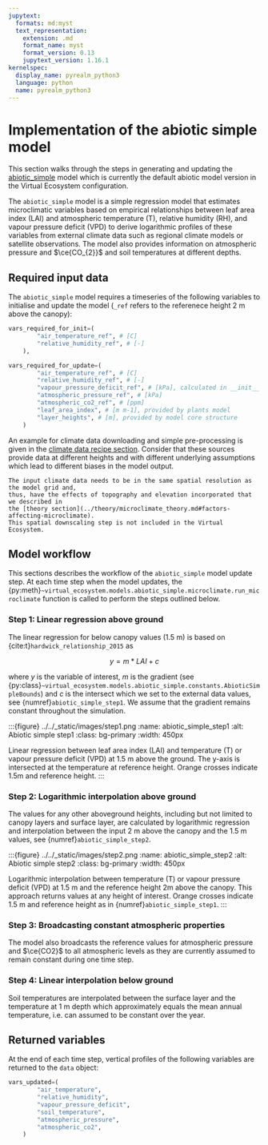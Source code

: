 ```yaml
---
jupytext:
  formats: md:myst
  text_representation:
    extension: .md
    format_name: myst
    format_version: 0.13
    jupytext_version: 1.16.1
kernelspec:
  display_name: pyrealm_python3
  language: python
  name: pyrealm_python3
---
```


# Implementation of the abiotic simple model

This section walks through the steps in generating and updating the
[abiotic_simple](../../../../virtual_ecosystem/models/abiotic_simple/abiotic_simple_model.py)
model which is currently the default abiotic model version in the Virtual Ecosystem
configuration.

The `abiotic_simple` model is a simple regression model that estimates microclimatic
variables based on empirical relationships between leaf area index (LAI) and atmospheric
temperature (T), relative humidity (RH), and vapour pressure deficit (VPD) to derive
logarithmic profiles of these variables from external climate data such as regional
climate models or satellite observations. The model also provides information on
atmospheric pressure and $\ce{CO_{2}}$ and soil temperatures at different depths.

## Required input data

The `abiotic_simple` model requires a timeseries of the following variables to
initialise and update the model (`_ref` refers to the referenece height 2 m above the
canopy):

``` python
vars_required_for_init=(
        "air_temperature_ref", # [C]
        "relative_humidity_ref", # [-]
    ),

vars_required_for_update=(
        "air_temperature_ref", # [C]
        "relative_humidity_ref", # [-]
        "vapour_pressure_deficit_ref", # [kPa], calculated in __init__
        "atmospheric_pressure_ref", # [kPa]
        "atmospheric_co2_ref", # [ppm]
        "leaf_area_index", # [m m-1], provided by plants model
        "layer_heights", # [m], provided by model core structure
    )
```

An example for climate data downloading and simple pre-processing is given in the
[climate data recipe section](../../using_the_ve/data/climate_data_recipes.md).
Consider that these sources provide data at different heights and with different
underlying assumptions which lead to different biases in the model output.

```{note}
The input climate data needs to be in the same spatial resolution as the model grid and,
thus, have the effects of topography and elevation incorporated that we described in
the [theory section](../theory/microclimate_theory.md#factors-affecting-microclimate).
This spatial downscaling step is not included in the Virtual Ecosystem.
```

## Model workflow

This sections describes the workflow of the `abiotic_simple` model update step.
At each time step when the model updates, the
{py:meth}`~virtual_ecosystem.models.abiotic_simple.microclimate.run_microclimate`
function is called to perform the steps outlined below.

### Step 1: Linear regression above ground

The linear regression for below canopy values (1.5 m) is based on
{cite:t}`hardwick_relationship_2015` as

$$y = m * LAI + c$$

where $y$ is the variable of interest, $m$ is the gradient
(see {py:class}`~virtual_ecosystem.models.abiotic_simple.constants.AbioticSimpleBounds`)
and $c$ is the intersect which we set to the external data values,
see {numref}`abiotic_simple_step1`.
We assume that the gradient remains constant throughout the simulation.

:::{figure} ../../_static/images/step1.png
:name: abiotic_simple_step1
:alt: Abiotic simple step1
:class: bg-primary
:width: 450px

Linear regression between leaf area index (LAI) and temperature (T) or
vapour pressure deficit (VPD) at 1.5 m above the ground. The y-axis is intersected
at the temperature at reference height. Orange crosses indicate 1.5m and reference height.
:::

### Step 2: Logarithmic interpolation above ground

The values for any other aboveground heights, including but not limited to
canopy layers and surface layer, are calculated by logarithmic regression and
interpolation between the input 2 m above the canopy and the 1.5 m values, see
{numref}`abiotic_simple_step2`.

:::{figure} ../../_static/images/step2.png
:name: abiotic_simple_step2
:alt: Abiotic simple step2
:class: bg-primary
:width: 450px

Logarithmic interpolation between temperature (T) or vapour pressure deficit
(VPD) at 1.5 m and the reference height 2m above the canopy. This approach returns
values at any height of interest. Orange crosses indicate 1.5 m and reference height as
in {numref}`abiotic_simple_step1`.
:::

### Step 3: Broadcasting constant atmospheric properties

The model also broadcasts the reference values for atmospheric pressure and
$\ce{CO2}$ to all atmospheric levels as they are currently assumed to remain constant
during one time step.

### Step 4: Linear interpolation below ground

Soil temperatures are interpolated between the surface layer and the
temperature at 1 m depth which approximately equals the mean annual temperature, i.e.
can assumed to be constant over the year.

## Returned variables

At the end of each time step, vertical profiles of the following variables are returned
to the `data` object:

``` python
vars_updated=(
        "air_temperature",
        "relative_humidity",
        "vapour_pressure_deficit",
        "soil_temperature",
        "atmospheric_pressure",
        "atmospheric_co2",
    )
```
